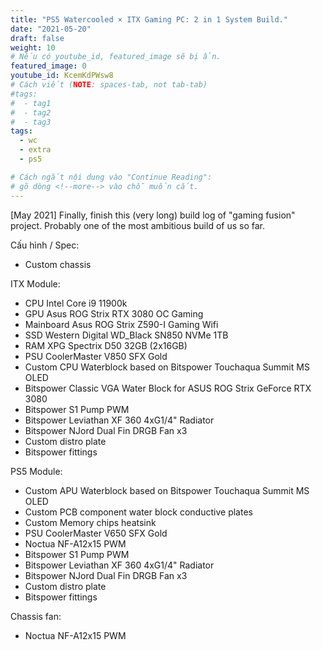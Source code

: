 ```yaml
---
title: "PS5 Watercooled × ITX Gaming PC: 2 in 1 System Build."
date: "2021-05-20"
draft: false
weight: 10
# Nếu có youtube_id, featured_image sẽ bị ẩn.
featured_image: 0
youtube_id: KcemKdPWsw8
# Cách viết (NOTE: spaces-tab, not tab-tab)
#tags:
#  - tag1
#  - tag2
#  - tag3
tags:
  - wc
  - extra
  - ps5

# Cách ngắt nội dung vào "Continue Reading":
# gõ dòng <!--more--> vào chỗ muốn cắt.
---
```


[May 2021] 
Finally, finish this (very long) build log of "gaming fusion" project. Probably one of the most ambitious build of us so far.<!--more-->

Cấu hình / Spec:
- Custom chassis

ITX Module:
- CPU Intel Core i9 11900k
- GPU Asus ROG Strix RTX 3080 OC Gaming
- Mainboard Asus ROG Strix Z590-I Gaming Wifi
- SSD Western Digital WD_Black SN850 NVMe 1TB
- RAM XPG Spectrix D50 32GB (2x16GB)
- PSU CoolerMaster V850 SFX Gold
- Custom CPU Waterblock based on Bitspower Touchaqua Summit MS OLED
- Bitspower Classic VGA Water Block for ASUS ROG Strix GeForce RTX 3080
- Bitspower S1 Pump PWM
- Bitspower Leviathan XF 360 4xG1/4" Radiator
- Bitspower NJord Dual Fin DRGB Fan x3
- Custom distro plate
- Bitspower fittings

PS5 Module:
- Custom APU Waterblock based on Bitspower Touchaqua Summit MS OLED
- Custom PCB component water block conductive plates
- Custom Memory chips heatsink
- PSU CoolerMaster V650 SFX Gold
- Noctua NF-A12x15 PWM
- Bitspower S1 Pump PWM
- Bitspower Leviathan XF 360 4xG1/4" Radiator
- Bitspower NJord Dual Fin DRGB Fan x3
- Custom distro plate
- Bitspower fittings

Chassis fan:
- Noctua NF-A12x15 PWM